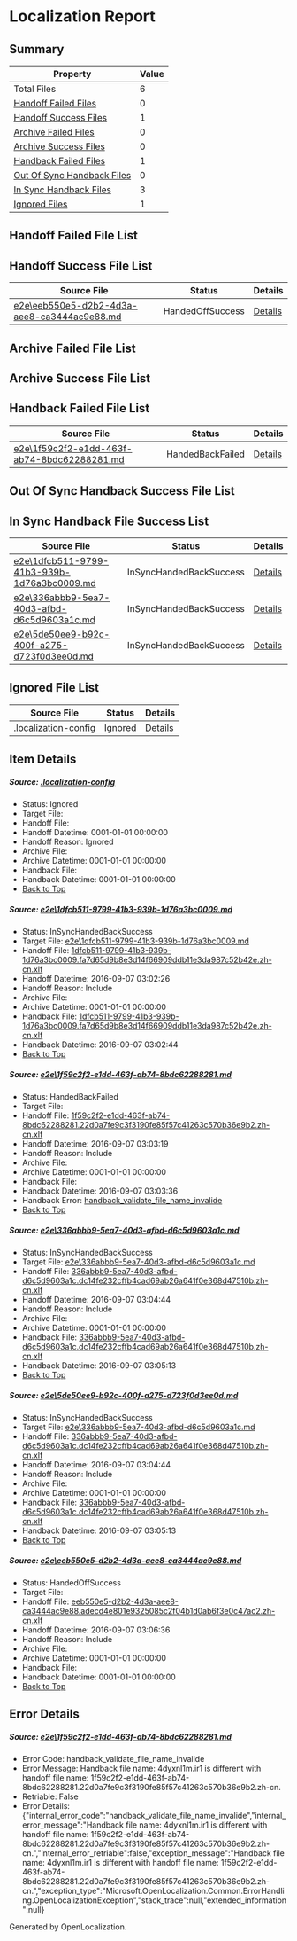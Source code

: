# <a name='report-top'></a> Localization Report

## Summary
 Property | Value 
 -------- | ----- 
 Total Files | 6
[ Handoff Failed Files ](#handoff-failed-list)| 0
[ Handoff Success Files ](#handoff-success-list)| 1
[ Archive Failed Files ](#archive-failed-list)| 0
[ Archive Success Files ](#archive-success-list)| 0
[ Handback Failed Files ](#handback-failed-list)| 1
[ Out Of Sync Handback Files ](#outofsync-handback-success-list)| 0
[ In Sync Handback Files ](#insync-handback-success-list)| 3
[ Ignored Files ](#ignored-list)| 1

## <a name='handoff-failed-list'></a> Handoff Failed File List

## <a name='handoff-success-list'></a> Handoff Success File List
 Source File | Status | Details 
 ----------- | ------ | ------- 
 [e2e\eeb550e5-d2b2-4d3a-aee8-ca3444ac9e88.md](https://github.com/OpenLocalizationTestOrg/ol-test0/blob/e7b2ab02a5d32d60d5059aefcc02f6ffbd2f82b2/e2e/eeb550e5-d2b2-4d3a-aee8-ca3444ac9e88.md) | HandedOffSuccess | [Details](#044b83c27be608dea1ca840087f61787bf5997045)

## <a name='archive-failed-list'></a> Archive Failed File List

## <a name='archive-success-list'></a> Archive Success File List

## <a name='handback-failed-list'></a> Handback Failed File List
 Source File | Status | Details 
 ----------- | ------ | ------- 
 [e2e\1f59c2f2-e1dd-463f-ab74-8bdc62288281.md](https://github.com/OpenLocalizationTestOrg/ol-test0/blob/362373ae9bd3d976a7654d29921e876cd2627c38/e2e/1f59c2f2-e1dd-463f-ab74-8bdc62288281.md) | HandedBackFailed | [Details](#7ef77d0f0fc71e6dbf61ae282025ff3537cfa80f2)

## <a name='outofsync-handback-success-list'></a> Out Of Sync Handback Success File List

## <a name='insync-handback-success-list'></a> In Sync Handback File Success List
 Source File | Status | Details 
 ----------- | ------ | ------- 
 [e2e\1dfcb511-9799-41b3-939b-1d76a3bc0009.md](https://github.com/OpenLocalizationTestOrg/ol-test0/blob/d886cefba121a9fb6b83166374d9061a60b2d0e4/e2e/1dfcb511-9799-41b3-939b-1d76a3bc0009.md) | InSyncHandedBackSuccess | [Details](#b966fdee7e0afa18a840c3f11877a713bef46c1b1)
 [e2e\336abbb9-5ea7-40d3-afbd-d6c5d9603a1c.md](https://github.com/OpenLocalizationTestOrg/ol-test0/blob/d896b42f996086e3554e7fdd599e63562e5206c6/e2e/336abbb9-5ea7-40d3-afbd-d6c5d9603a1c.md) | InSyncHandedBackSuccess | [Details](#495e6bc8db6d15a7ad04b9ec4216460a63c6b9283)
 [e2e\5de50ee9-b92c-400f-a275-d723f0d3ee0d.md](https://github.com/OpenLocalizationTestOrg/ol-test0/blob/e7b2ab02a5d32d60d5059aefcc02f6ffbd2f82b2/e2e/5de50ee9-b92c-400f-a275-d723f0d3ee0d.md) | InSyncHandedBackSuccess | [Details](#495e6bc8db6d15a7ad04b9ec4216460a63c6b9284)

## <a name='ignored-list'></a> Ignored File List
 Source File | Status | Details 
 ----------- | ------ | ------- 
 [.localization-config](https://github.com/OpenLocalizationTestOrg/ol-test0/blob/e7b2ab02a5d32d60d5059aefcc02f6ffbd2f82b2/.localization-config) | Ignored | [Details](#3d4f252ac210baf56311d7e97dcc2db10974dbd20)

## Item Details
##### <a name='3d4f252ac210baf56311d7e97dcc2db10974dbd20'></a> Source: [.localization-config](https://github.com/OpenLocalizationTestOrg/ol-test0/blob/e7b2ab02a5d32d60d5059aefcc02f6ffbd2f82b2/.localization-config)
* Status: Ignored
* Target File: 
* Handoff File: 
* Handoff Datetime: 0001-01-01 00:00:00
* Handoff Reason: Ignored
* Archive File: 
* Archive Datetime: 0001-01-01 00:00:00
* Handback File: 
* Handback Datetime: 0001-01-01 00:00:00
* [Back to Top](#report-top)

##### <a name='b966fdee7e0afa18a840c3f11877a713bef46c1b1'></a> Source: [e2e\1dfcb511-9799-41b3-939b-1d76a3bc0009.md](https://github.com/OpenLocalizationTestOrg/ol-test0/blob/d886cefba121a9fb6b83166374d9061a60b2d0e4/e2e/1dfcb511-9799-41b3-939b-1d76a3bc0009.md)
* Status: InSyncHandedBackSuccess
* Target File: [e2e\1dfcb511-9799-41b3-939b-1d76a3bc0009.md](https://github.com/OpenLocalizationTestOrg/ol-test0-zhcn/blob/9c149bc1e93bb283bbb4da6ebf7ab0ab6af23273/e2e/1dfcb511-9799-41b3-939b-1d76a3bc0009.md)
* Handoff File: [1dfcb511-9799-41b3-939b-1d76a3bc0009.fa7d65d9b8e3d14f66909ddb11e3da987c52b42e.zh-cn.xlf](https://github.com/OpenLocalizationTestOrg/ol-test0-handoff/blob/135861fbfd6baef328691452f2188d5183f1fd5e/ol-handoff/OpenLocalizationTestOrg/ol-test0-zhcn/ci/ht/1dfcb511-9799-41b3-939b-1d76a3bc0009.fa7d65d9b8e3d14f66909ddb11e3da987c52b42e.zh-cn.xlf)
* Handoff Datetime: 2016-09-07 03:02:26
* Handoff Reason: Include
* Archive File: 
* Archive Datetime: 0001-01-01 00:00:00
* Handback File: [1dfcb511-9799-41b3-939b-1d76a3bc0009.fa7d65d9b8e3d14f66909ddb11e3da987c52b42e.zh-cn.xlf](https://github.com/OpenLocalizationTestOrg/ol-test0-handback/blob/dcdde823726ad9254ce9f8c460e801d8f4d6faee/ol-handback/OpenLocalizationTestOrg/ol-test0-zhcn/ci/ht/1dfcb511-9799-41b3-939b-1d76a3bc0009.fa7d65d9b8e3d14f66909ddb11e3da987c52b42e.zh-cn.xlf)
* Handback Datetime: 2016-09-07 03:02:44
* [Back to Top](#report-top)

##### <a name='7ef77d0f0fc71e6dbf61ae282025ff3537cfa80f2'></a> Source: [e2e\1f59c2f2-e1dd-463f-ab74-8bdc62288281.md](https://github.com/OpenLocalizationTestOrg/ol-test0/blob/362373ae9bd3d976a7654d29921e876cd2627c38/e2e/1f59c2f2-e1dd-463f-ab74-8bdc62288281.md)
* Status: HandedBackFailed
* Target File: 
* Handoff File: [1f59c2f2-e1dd-463f-ab74-8bdc62288281.22d0a7fe9c3f3190fe85f57c41263c570b36e9b2.zh-cn.xlf](https://github.com/OpenLocalizationTestOrg/ol-test0-handoff/blob/0024470d9a519dbf157cdf0530aa00475432a138/ol-handoff/OpenLocalizationTestOrg/ol-test0-zhcn/ci/ht/1f59c2f2-e1dd-463f-ab74-8bdc62288281.22d0a7fe9c3f3190fe85f57c41263c570b36e9b2.zh-cn.xlf)
* Handoff Datetime: 2016-09-07 03:03:19
* Handoff Reason: Include
* Archive File: 
* Archive Datetime: 0001-01-01 00:00:00
* Handback File: 
* Handback Datetime: 2016-09-07 03:03:36
* Handback Error: [handback_validate_file_name_invalide](#7ef77d0f0fc71e6dbf61ae282025ff3537cfa80f2handback_validate_file_name_invalide)
* [Back to Top](#report-top)

##### <a name='495e6bc8db6d15a7ad04b9ec4216460a63c6b9283'></a> Source: [e2e\336abbb9-5ea7-40d3-afbd-d6c5d9603a1c.md](https://github.com/OpenLocalizationTestOrg/ol-test0/blob/d896b42f996086e3554e7fdd599e63562e5206c6/e2e/336abbb9-5ea7-40d3-afbd-d6c5d9603a1c.md)
* Status: InSyncHandedBackSuccess
* Target File: [e2e\336abbb9-5ea7-40d3-afbd-d6c5d9603a1c.md](https://github.com/OpenLocalizationTestOrg/ol-test0-zhcn/blob/5eeba45fb81fe573be25fbd165f993cfd66a1683/e2e/336abbb9-5ea7-40d3-afbd-d6c5d9603a1c.md)
* Handoff File: [336abbb9-5ea7-40d3-afbd-d6c5d9603a1c.dc14fe232cffb4cad69ab26a641f0e368d47510b.zh-cn.xlf](https://github.com/OpenLocalizationTestOrg/ol-test0-handoff/blob/566c661a243e9f75a9bc8c6e0f90757970982867/ol-handoff/OpenLocalizationTestOrg/ol-test0-zhcn/ci/ht/336abbb9-5ea7-40d3-afbd-d6c5d9603a1c.dc14fe232cffb4cad69ab26a641f0e368d47510b.zh-cn.xlf)
* Handoff Datetime: 2016-09-07 03:04:44
* Handoff Reason: Include
* Archive File: 
* Archive Datetime: 0001-01-01 00:00:00
* Handback File: [336abbb9-5ea7-40d3-afbd-d6c5d9603a1c.dc14fe232cffb4cad69ab26a641f0e368d47510b.zh-cn.xlf](https://github.com/OpenLocalizationTestOrg/ol-test0-handback/blob/2d806ab70aa2d8bb4fee2a6c6ab01248f4922e07/ol-handback/OpenLocalizationTestOrg/ol-test0-zhcn/ci/ht/336abbb9-5ea7-40d3-afbd-d6c5d9603a1c.dc14fe232cffb4cad69ab26a641f0e368d47510b.zh-cn.xlf)
* Handback Datetime: 2016-09-07 03:05:13
* [Back to Top](#report-top)

##### <a name='495e6bc8db6d15a7ad04b9ec4216460a63c6b9284'></a> Source: [e2e\5de50ee9-b92c-400f-a275-d723f0d3ee0d.md](https://github.com/OpenLocalizationTestOrg/ol-test0/blob/e7b2ab02a5d32d60d5059aefcc02f6ffbd2f82b2/e2e/5de50ee9-b92c-400f-a275-d723f0d3ee0d.md)
* Status: InSyncHandedBackSuccess
* Target File: [e2e\336abbb9-5ea7-40d3-afbd-d6c5d9603a1c.md](https://github.com/OpenLocalizationTestOrg/ol-test0-zhcn/blob/5eeba45fb81fe573be25fbd165f993cfd66a1683/e2e/336abbb9-5ea7-40d3-afbd-d6c5d9603a1c.md)
* Handoff File: [336abbb9-5ea7-40d3-afbd-d6c5d9603a1c.dc14fe232cffb4cad69ab26a641f0e368d47510b.zh-cn.xlf](https://github.com/OpenLocalizationTestOrg/ol-test0-handoff/blob/566c661a243e9f75a9bc8c6e0f90757970982867/ol-handoff/OpenLocalizationTestOrg/ol-test0-zhcn/ci/ht/336abbb9-5ea7-40d3-afbd-d6c5d9603a1c.dc14fe232cffb4cad69ab26a641f0e368d47510b.zh-cn.xlf)
* Handoff Datetime: 2016-09-07 03:04:44
* Handoff Reason: Include
* Archive File: 
* Archive Datetime: 0001-01-01 00:00:00
* Handback File: [336abbb9-5ea7-40d3-afbd-d6c5d9603a1c.dc14fe232cffb4cad69ab26a641f0e368d47510b.zh-cn.xlf](https://github.com/OpenLocalizationTestOrg/ol-test0-handback/blob/2d806ab70aa2d8bb4fee2a6c6ab01248f4922e07/ol-handback/OpenLocalizationTestOrg/ol-test0-zhcn/ci/ht/336abbb9-5ea7-40d3-afbd-d6c5d9603a1c.dc14fe232cffb4cad69ab26a641f0e368d47510b.zh-cn.xlf)
* Handback Datetime: 2016-09-07 03:05:13
* [Back to Top](#report-top)

##### <a name='044b83c27be608dea1ca840087f61787bf5997045'></a> Source: [e2e\eeb550e5-d2b2-4d3a-aee8-ca3444ac9e88.md](https://github.com/OpenLocalizationTestOrg/ol-test0/blob/e7b2ab02a5d32d60d5059aefcc02f6ffbd2f82b2/e2e/eeb550e5-d2b2-4d3a-aee8-ca3444ac9e88.md)
* Status: HandedOffSuccess
* Target File: 
* Handoff File: [eeb550e5-d2b2-4d3a-aee8-ca3444ac9e88.adecd4e801e9325085c2f04b1d0ab6f3e0c47ac2.zh-cn.xlf](https://github.com/OpenLocalizationTestOrg/ol-test0-handoff/blob/2a8256d3ecd2b9621e2bf98e59f25f1ed95eed31/ol-handoff/OpenLocalizationTestOrg/ol-test0-zhcn/ci/ht/eeb550e5-d2b2-4d3a-aee8-ca3444ac9e88.adecd4e801e9325085c2f04b1d0ab6f3e0c47ac2.zh-cn.xlf)
* Handoff Datetime: 2016-09-07 03:06:36
* Handoff Reason: Include
* Archive File: 
* Archive Datetime: 0001-01-01 00:00:00
* Handback File: 
* Handback Datetime: 0001-01-01 00:00:00
* [Back to Top](#report-top)


## Error Details
##### <a name='7ef77d0f0fc71e6dbf61ae282025ff3537cfa80f2handback_validate_file_name_invalide'></a> Source: [e2e\1f59c2f2-e1dd-463f-ab74-8bdc62288281.md](#7ef77d0f0fc71e6dbf61ae282025ff3537cfa80f2)
* Error Code: handback_validate_file_name_invalide
* Error Message: Handback file name: 4dyxnl1m.ir1 is different with handoff file name: 1f59c2f2-e1dd-463f-ab74-8bdc62288281.22d0a7fe9c3f3190fe85f57c41263c570b36e9b2.zh-cn.
* Retriable: False
* Error Details: {"internal_error_code":"handback_validate_file_name_invalide","internal_error_message":"Handback file name: 4dyxnl1m.ir1 is different with handoff file name: 1f59c2f2-e1dd-463f-ab74-8bdc62288281.22d0a7fe9c3f3190fe85f57c41263c570b36e9b2.zh-cn.","internal_error_retriable":false,"exception_message":"Handback file name: 4dyxnl1m.ir1 is different with handoff file name: 1f59c2f2-e1dd-463f-ab74-8bdc62288281.22d0a7fe9c3f3190fe85f57c41263c570b36e9b2.zh-cn.","exception_type":"Microsoft.OpenLocalization.Common.ErrorHandling.OpenLocalizationException","stack_trace":null,"extended_information":null}


Generated by OpenLocalization.
